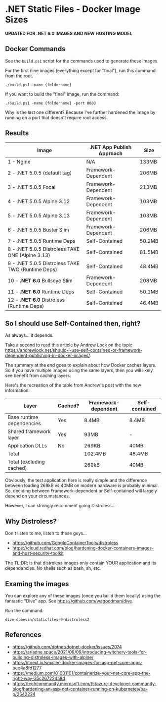 # .NET Static Files - Docker Image Sizes

**UPDATED FOR .NET 6.0 IMAGES AND NEW HOSTING MODEL**

## Docker Commands

See the `build.ps1` script for the commands used to generate these images.

For the first nine images (everything except for "final"), run this command from the root.

```
./build.ps1 -name {foldername}
```

If you want to build the "final" image, run the command:
```
./build.ps1 -name {foldername} -port 8080
```

Why is the last one different? Because I've further hardened the image by running on a port that doesn't require root access.

## Results

| Image|.NET App Publish Approach|Size|
|---|---|---|
| 1 - Nginx | N/A | 133MB |
| 2 - .NET 5.0.5 (default tag) | Framework-Dependent | 206MB |
| 3 - .NET 5.0.5 Focal | Framework-Dependent | 213MB |
| 4 - .NET 5.0.5 Alpine 3.12 | Framework-Dependent | 103MB |
| 5 - .NET 5.0.5 Alpine 3.13 | Framework-Dependent | 103MB |
| 6 - .NET 5.0.5 Buster Slim | Framework-Dependent | 206MB |
| 7 - .NET 5.0.5 Runtime Deps | Self-Contained | 50.2MB |
| 8 - .NET 5.0.5 Distroless TAKE ONE (Alpine 3.13) | Self-Contained | 81.5MB |
| 9 - .NET 5.0.5 Distroless TAKE TWO (Runtime Deps) | Self-Contained | 48.4MB |
| 10 - **.NET 6.0** Bullseye Slim | Framework-Dependent | 208MB |
| 11 - **.NET 6.0** Runtime Deps | Self-Contained | 50.1MB |
| 12 - **.NET 6.0** Distroless (Runtime Deps) | Self-Contained | 46.4MB |

## So I should use Self-Contained then, right?

As always... it depends.

Take a second to read this article by Andrew Lock on the topic https://andrewlock.net/should-i-use-self-contained-or-framework-dependent-publishing-in-docker-images/.

The summary at the end goes to explain about how Docker caches layers. So if you have multiple images using the same layers, then you will likely see benefit from caching layers.

Here's the recreation of the table from Andrew's post with the new information:

| Layer | Cached? | Framework-dependent | Self-contained |
|---|---|---|---|
| Base runtime dependencies | Yes | 8.4MB | 8.4MB |
| Shared framework layer| Yes | 93MB | - |
| Application DLLs| No | 269KB | 40MB |
| Total | | 102.4MB | 48.4MB |
| Total (excluding cached)| | 269kB | 40MB |

Obviously, the test application here is really simple and the difference between loading 269kB vs 40MB on modern hardware is probably minimal. So, deciding between Framework-dependent or Self-contained will largely depend on your circumstances.

However, I can strongly recomment going Distroless...

## Why Distroless?

Don't listen to me, listen to these guys...
- https://github.com/GoogleContainerTools/distroless
- https://cloud.redhat.com/blog/hardening-docker-containers-images-and-host-security-toolkit

The TL;DR; is that distroless images only contain YOUR application and its dependencies. No shells such as bash, sh, etc.

## Examing the images

You can explore any of these images (once you build them locally) using the fantastic "Dive" app. See https://github.com/wagoodman/dive.

Run the command:
```
dive dpbevin/staticfiles-9-distroless2
```

## References

- https://github.com/dotnet/dotnet-docker/issues/2074
- https://ariadne.space/2021/09/09/introducing-witchery-tools-for-building-distroless-images-with-alpine/
- https://itnext.io/smaller-docker-images-for-asp-net-core-apps-bee4a8fd1277
- https://medium.com/01001101/containerize-your-net-core-app-the-right-way-35c267224a8d
- https://techcommunity.microsoft.com/t5/azure-developer-community-blog/hardening-an-asp-net-container-running-on-kubernetes/ba-p/2542224